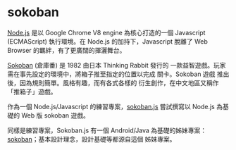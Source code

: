 # sokoban

[Node.js][nodejs] 是以 Google Chrome V8 engine 為核心打造的一個
Javascript (ECMAScript) 執行環境。在 Node.js 的加持下，Javascript
脫離了 Web Browser 的羈絆，有了更廣闊的揮灑舞台。

[Sokoban][sokoban] (倉庫番) 是 1982 由日本 Thinking Rabbit 發行的
一款益智遊戲。玩家需在事先設定的環境中，將箱子推至指定的位置以完成
關卡。Sokoban 遊戲 推出後，因為規則簡單。風格有趣，而有各式各樣的
衍生創作，在中文地區又稱作「推箱子」遊戲。

作為一個 Node.js/Javascript 的練習專案，[sokoban.js][sokobanjs]
嘗試撰寫以 Node.js 為基礎的 Web 版 sokoban 遊戲。

同樣是練習專案，Sokoban.js 有一個 Android/Java 為基礎的姊妹專案：
[sokoban][sokoban.android]；基本設計理念，設計基礎等都源自這個
姊妹專案。

[nodejs]: https://nodejs.org
[sokoban]: https://en.wikipedia.org/wiki/Sokoban
[sokobanjs]:https://github.com/ywchiao/sokoban.js.git
[sokoban.android]:https://github.com/ywchiao/sokoban.git

